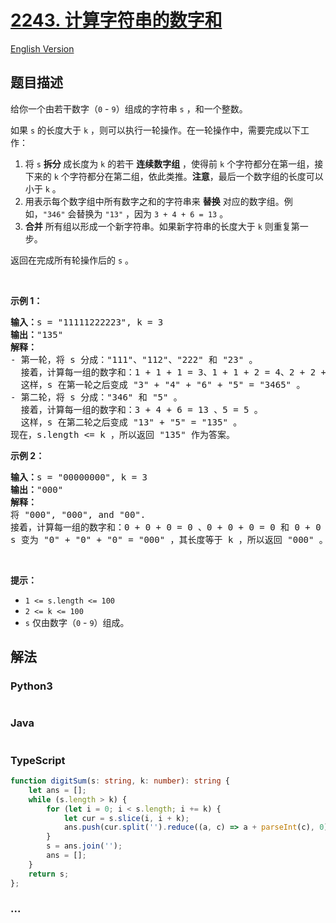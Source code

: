 # [2243. 计算字符串的数字和](https://leetcode.cn/problems/calculate-digit-sum-of-a-string)

[English Version](/solution/2200-2299/2243.Calculate%20Digit%20Sum%20of%20a%20String/README_EN.md)

## 题目描述

<!-- 这里写题目描述 -->

<p>给你一个由若干数字（<code>0</code> - <code>9</code>）组成的字符串 <code>s</code> ，和一个整数。</p>

<p>如果 <code>s</code> 的长度大于 <code>k</code> ，则可以执行一轮操作。在一轮操作中，需要完成以下工作：</p>

<ol>
	<li>将 <code>s</code> <strong>拆分 </strong>成长度为 <code>k</code> 的若干 <strong>连续数字组</strong> ，使得前 <code>k</code> 个字符都分在第一组，接下来的 <code>k</code> 个字符都分在第二组，依此类推。<strong>注意</strong>，最后一个数字组的长度可以小于 <code>k</code> 。</li>
	<li>用表示每个数字组中所有数字之和的字符串来 <strong>替换</strong> 对应的数字组。例如，<code>"346"</code> 会替换为 <code>"13"</code> ，因为 <code>3 + 4 + 6 = 13</code> 。</li>
	<li><strong>合并</strong> 所有组以形成一个新字符串。如果新字符串的长度大于 <code>k</code> 则重复第一步。</li>
</ol>

<p>返回在完成所有轮操作后的 <code>s</code> 。</p>

<p>&nbsp;</p>

<p><strong>示例 1：</strong></p>

<pre><strong>输入：</strong>s = "11111222223", k = 3
<strong>输出：</strong>"135"
<strong>解释：</strong>
- 第一轮，将 s 分成："111"、"112"、"222" 和 "23" 。
  接着，计算每一组的数字和：1 + 1 + 1 = 3、1 + 1 + 2 = 4、2 + 2 + 2 = 6 和 2 + 3 = 5 。 
&nbsp; 这样，s 在第一轮之后变成 "3" + "4" + "6" + "5" = "3465" 。
- 第二轮，将 s 分成："346" 和 "5" 。
&nbsp; 接着，计算每一组的数字和：3 + 4 + 6 = 13 、5 = 5 。
&nbsp; 这样，s 在第二轮之后变成 "13" + "5" = "135" 。 
现在，s.length &lt;= k ，所以返回 "135" 作为答案。
</pre>

<p><strong>示例 2：</strong></p>

<pre><strong>输入：</strong>s = "00000000", k = 3
<strong>输出：</strong>"000"
<strong>解释：</strong>
将 "000", "000", and "00".
接着，计算每一组的数字和：0 + 0 + 0 = 0 、0 + 0 + 0 = 0 和 0 + 0 = 0 。 
s 变为 "0" + "0" + "0" = "000" ，其长度等于 k ，所以返回 "000" 。
</pre>

<p>&nbsp;</p>

<p><strong>提示：</strong></p>

<ul>
	<li><code>1 &lt;= s.length &lt;= 100</code></li>
	<li><code>2 &lt;= k &lt;= 100</code></li>
	<li><code>s</code> 仅由数字（<code>0</code> - <code>9</code>）组成。</li>
</ul>


## 解法

<!-- 这里可写通用的实现逻辑 -->

<!-- tabs:start -->

### **Python3**

<!-- 这里可写当前语言的特殊实现逻辑 -->

```python

```

### **Java**

<!-- 这里可写当前语言的特殊实现逻辑 -->

```java

```

### **TypeScript**

```ts
function digitSum(s: string, k: number): string {
    let ans = [];
    while (s.length > k) {
        for (let i = 0; i < s.length; i += k) {
            let cur = s.slice(i, i + k);
            ans.push(cur.split('').reduce((a, c) => a + parseInt(c), 0));
        }
        s = ans.join('');
        ans = [];
    }
    return s;
};
```

### **...**

```

```

<!-- tabs:end -->
